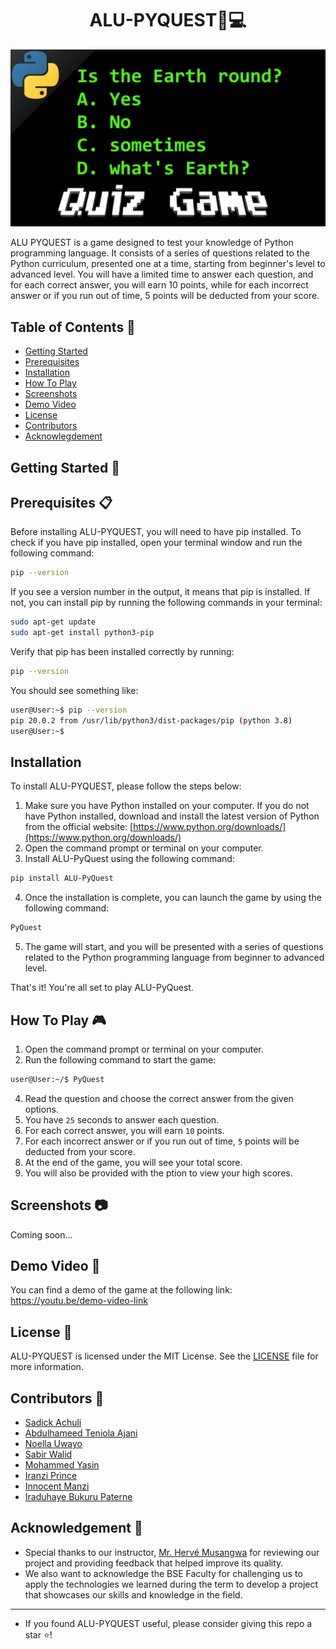 <h1 align="center">ALU-PYQUEST🐍💻</h1>

<img src="https://github.com/Elhameed/ALU-PYQUEST/blob/main/pythonquiz.jpg" />

ALU PYQUEST is a game designed to test your knowledge of Python programming language. It consists of a series of questions related to the Python curriculum, presented one at a time, starting from beginner's level to advanced level. You will have a limited time to answer each question, and for each correct answer, you will earn 10 points, while for each incorrect answer or if you run out of time, 5 points will be deducted from your score. 

## Table of Contents 📑
- [Getting Started](#getting-started)
- [Prerequisites](#prerequisites)
- [Installation](#installation)
- [How To Play](#how-to-play)
- [Screenshots](#screenshots)
- [Demo Video](#demo-video)
- [License](#license)
- [Contributors](#contributors)
- [Acknowlegdement](#acknowledgement)

## Getting Started 🚀


## Prerequisites 📋
Before installing ALU-PYQUEST, you will need to have pip installed. To check if you have pip installed, open your terminal window and run the following command:
```sh
pip --version
```

If you see a version number in the output, it means that pip is installed. If not, you can install pip by running the following commands in your terminal:
```sh
sudo apt-get update
sudo apt-get install python3-pip
```

Verify that pip has been installed correctly by running:
```sh
pip --version
```

You should see something like:
```sh
user@User:~$ pip --version
pip 20.0.2 from /usr/lib/python3/dist-packages/pip (python 3.8)
user@User:~$
```

## Installation
To install ALU-PYQUEST, please follow the steps below:
1. Make sure you have Python installed on your computer. If you do not have Python installed, download and install the latest version of Python from the official website: [https://www.python.org/downloads/](https://www.python.org/downloads/)
2. Open the command prompt or terminal on your computer.
3. Install ALU-PyQuest using the following command:
```sh
pip install ALU-PyQuest
```
4. Once the installation is complete, you can launch the game by using the following command:
```sh
PyQuest
```
5. The game will start, and you will be presented with a series of questions related to the Python programming language from beginner to advanced level.


That's it! You're all set to play ALU-PyQuest.

## How To Play 🎮
1. Open the command prompt or terminal on your computer.
2. Run the following command to start the game:
```sh
user@User:~/$ PyQuest
```
4. Read the question and choose the correct answer from the given options.
5. You have `25` seconds to answer each question.
6. For each correct answer, you will earn `10` points.
7. For each incorrect answer or if you run out of time, `5` points will be deducted from your score.
8. At the end of the game, you will see your total score.
9. You will also be provided with the ption to view your high scores.

## Screenshots 📷
Coming soon...

## Demo Video 🎥
You can find a demo of the game at the following link: https://youtu.be/demo-video-link

## License :scroll:
ALU-PYQUEST is licensed under the MIT License. See the [LICENSE](./LICENSE) file for more information.

## Contributors 👥
- [Sadick Achuli](https://github.com/Sadickachuli)
- [Abdulhameed Teniola Ajani](https://github.com/Elhameed)
- [Noella Uwayo](https://github.com/n-uwayo)
- [Sabir Walid](https://github.com/SabirWalid)
- [Mohammed Yasin](https://github.com/MohamedAYasin)
- [Iranzi Prince](https://github.com/iranziprince01)
- [Innocent Manzi](https://github.com/innocentmanzi)
- [Iraduhaye Bukuru Paterne](https://github.com/IraduhayeBukuruPaterne1)

## Acknowledgement 🙏
- Special thanks to our instructor, [Mr. Hervé Musangwa](https://www.linkedin.com/in/hervé-musangwa-67478a112/) for reviewing our project and providing feedback that helped improve its quality.
- We also want to acknowledge the BSE Faculty for challenging us to apply the technologies we learned during the term to develop a project that showcases our skills and knowledge in the field.

----------
- If you found ALU-PYQUEST useful, please consider giving this repo a star ⭐️!
